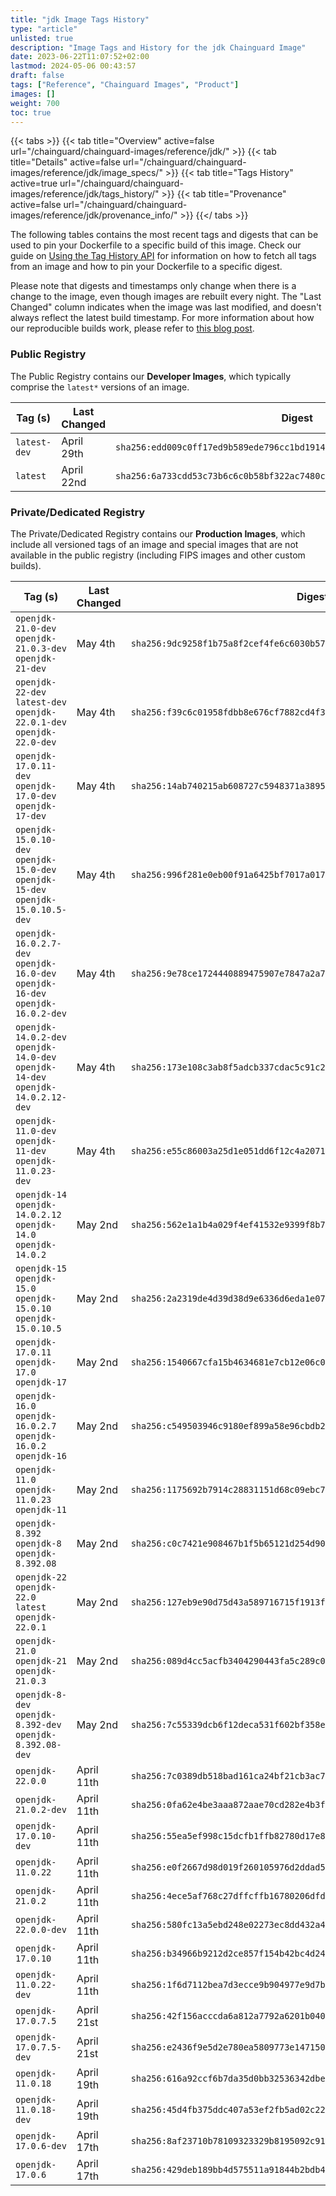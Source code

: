 ```yaml
---
title: "jdk Image Tags History"
type: "article"
unlisted: true
description: "Image Tags and History for the jdk Chainguard Image"
date: 2023-06-22T11:07:52+02:00
lastmod: 2024-05-06 00:43:57
draft: false
tags: ["Reference", "Chainguard Images", "Product"]
images: []
weight: 700
toc: true
---
```


{{< tabs >}}
{{< tab title="Overview" active=false url="/chainguard/chainguard-images/reference/jdk/" >}}
{{< tab title="Details" active=false url="/chainguard/chainguard-images/reference/jdk/image_specs/" >}}
{{< tab title="Tags History" active=true url="/chainguard/chainguard-images/reference/jdk/tags_history/" >}}
{{< tab title="Provenance" active=false url="/chainguard/chainguard-images/reference/jdk/provenance_info/" >}}
{{</ tabs >}}

The following tables contains the most recent tags and digests that can be used to pin your Dockerfile to a specific build of this image. Check our guide on [Using the Tag History API](/chainguard/chainguard-images/using-the-tag-history-api/) for information on how to fetch all tags from an image and how to pin your Dockerfile to a specific digest.

Please note that digests and timestamps only change when there is a change to the image, even though images are rebuilt every night. The "Last Changed" column indicates when the image was last modified, and doesn't always reflect the latest build timestamp. For more information about how our reproducible builds work, please refer to [this blog post](https://www.chainguard.dev/unchained/reproducing-chainguards-reproducible-image-builds).

### Public Registry
The Public Registry contains our **Developer Images**, which typically comprise the `latest*` versions of an image.

| Tag (s)       | Last Changed | Digest                                                                    |
|---------------|--------------|---------------------------------------------------------------------------|
|  `latest-dev` | April 29th   | `sha256:edd009c0ff17ed9b589ede796cc1bd19149fb3b3f275e0357ab684f9685ac10e` |
|  `latest`     | April 22nd   | `sha256:6a733cdd53c73b6c6c0b58bf322ac7480c38e9271d277bb141debaa9f4ec066d` |


### Private/Dedicated Registry
The Private/Dedicated Registry contains our **Production Images**, which include all versioned tags of an image and special images that are not available in the public registry (including FIPS images and other custom builds).

| Tag (s)                                                                            | Last Changed | Digest                                                                    |
|------------------------------------------------------------------------------------|--------------|---------------------------------------------------------------------------|
|  `openjdk-21.0-dev` `openjdk-21.0.3-dev` `openjdk-21-dev`                          | May 4th      | `sha256:9dc9258f1b75a8f2cef4fe6c6030b575939abeff3f6b449d128c8f9327d77c51` |
|  `openjdk-22-dev` `latest-dev` `openjdk-22.0.1-dev` `openjdk-22.0-dev`             | May 4th      | `sha256:f39c6c01958fdbb8e676cf7882cd4f31aa9b5eed70934557da1f1eb26fa97b83` |
|  `openjdk-17.0.11-dev` `openjdk-17.0-dev` `openjdk-17-dev`                         | May 4th      | `sha256:14ab740215ab608727c5948371a3895ea780d55e3974d432e9f65ec40884fcf9` |
|  `openjdk-15.0.10-dev` `openjdk-15.0-dev` `openjdk-15-dev` `openjdk-15.0.10.5-dev` | May 4th      | `sha256:996f281e0eb00f91a6425bf7017a01786c6ab7c61be3937bba295832390773c6` |
|  `openjdk-16.0.2.7-dev` `openjdk-16.0-dev` `openjdk-16-dev` `openjdk-16.0.2-dev`   | May 4th      | `sha256:9e78ce1724440889475907e7847a2a75291bdd5aa69344cb848b225cfcf29dd9` |
|  `openjdk-14.0.2-dev` `openjdk-14.0-dev` `openjdk-14-dev` `openjdk-14.0.2.12-dev`  | May 4th      | `sha256:173e108c3ab8f5adcb337cdac5c91c29561ac5fdccda9d6cba485bee0580e702` |
|  `openjdk-11.0-dev` `openjdk-11-dev` `openjdk-11.0.23-dev`                         | May 4th      | `sha256:e55c86003a25d1e051dd6f12c4a20715564d37a0423ccbd56abceeff0ee15f16` |
|  `openjdk-14` `openjdk-14.0.2.12` `openjdk-14.0` `openjdk-14.0.2`                  | May 2nd      | `sha256:562e1a1b4a029f4ef41532e9399f8b7a2439806d39c1502cf573c9672481a99a` |
|  `openjdk-15` `openjdk-15.0` `openjdk-15.0.10` `openjdk-15.0.10.5`                 | May 2nd      | `sha256:2a2319de4d39d38d9e6336d6eda1e07776f8e2cae7de828cc258096935937442` |
|  `openjdk-17.0.11` `openjdk-17.0` `openjdk-17`                                     | May 2nd      | `sha256:1540667cfa15b4634681e7cb12e06c071cde623926101c8379373435da81dc31` |
|  `openjdk-16.0` `openjdk-16.0.2.7` `openjdk-16.0.2` `openjdk-16`                   | May 2nd      | `sha256:c549503946c9180ef899a58e96cbdb2c5db31c7ff4d01b3db803a0dc68bc77c8` |
|  `openjdk-11.0` `openjdk-11.0.23` `openjdk-11`                                     | May 2nd      | `sha256:1175692b7914c28831151d68c09ebc71f333b1dd71f71d8178c4ee05e3fd4867` |
|  `openjdk-8.392` `openjdk-8` `openjdk-8.392.08`                                    | May 2nd      | `sha256:c0c7421e908467b1f5b65121d254d90e16177f6b5b3afdbcf8a3a289dae36eb4` |
|  `openjdk-22` `openjdk-22.0` `latest` `openjdk-22.0.1`                             | May 2nd      | `sha256:127eb9e90d75d43a589716715f1913fbadc2cef16eb350855fbb8b780381c498` |
|  `openjdk-21.0` `openjdk-21` `openjdk-21.0.3`                                      | May 2nd      | `sha256:089d4cc5acfb3404290443fa5c289c026bccdcf6dcf4097ca8923e70f2776a4d` |
|  `openjdk-8-dev` `openjdk-8.392-dev` `openjdk-8.392.08-dev`                        | May 2nd      | `sha256:7c55339dcb6f12deca531f602bf358e1b548aa57cf5ccc16748391ab2eae5123` |
|  `openjdk-22.0.0`                                                                  | April 11th   | `sha256:7c0389db518bad161ca24bf21cb3ac79f7e724168847035994cc3a49c518a31a` |
|  `openjdk-21.0.2-dev`                                                              | April 11th   | `sha256:0fa62e4be3aaa872aae70cd282e4b3f3bbfba68b9c746c472c68fccdcb403a03` |
|  `openjdk-17.0.10-dev`                                                             | April 11th   | `sha256:55ea5ef998c15dcfb1ffb82780d17e89f68f8f0c65b1a96ff71ce71220589926` |
|  `openjdk-11.0.22`                                                                 | April 11th   | `sha256:e0f2667d98d019f260105976d2ddad5eeebda2cdd66299bd43212707062354d8` |
|  `openjdk-21.0.2`                                                                  | April 11th   | `sha256:4ece5af768c27dffcffb16780206dfdcd4b45c7edc682250d1b498cb2267d30c` |
|  `openjdk-22.0.0-dev`                                                              | April 11th   | `sha256:580fc13a5ebd248e02273ec8dd432a490813ce8eb45005e0fde8dd05f6ae38d6` |
|  `openjdk-17.0.10`                                                                 | April 11th   | `sha256:b34966b9212d2ce857f154b42bc4d242e0f46a68fb175a4b24d0dbdaafc6bf8b` |
|  `openjdk-11.0.22-dev`                                                             | April 11th   | `sha256:1f6d7112bea7d3ecce9b904977e9d7b9c771a1456313b49baf7d180de6d6c7b9` |
|  `openjdk-17.0.7.5`                                                                | April 21st   | `sha256:42f156acccda6a812a7792a6201b040080865c08d8d88602c9ef7a03c1fb291d` |
|  `openjdk-17.0.7.5-dev`                                                            | April 21st   | `sha256:e2436f9e5d2e780ea5809773e14715030fe90c677badba52a4d134e649beb8c3` |
|  `openjdk-11.0.18`                                                                 | April 19th   | `sha256:616a92ccf6b7da35d0bb32536342dbe71d44aec2a8056f3eba8835d3259806e5` |
|  `openjdk-11.0.18-dev`                                                             | April 19th   | `sha256:45d4fb375ddc407a53ef2fb5ad02c22dfb49e7ce11f1dc9f265552f29c8fc467` |
|  `openjdk-17.0.6-dev`                                                              | April 17th   | `sha256:8af23710b78109323329b8195092c9185f81ed7b002f363fbd85a95ad35bf40c` |
|  `openjdk-17.0.6`                                                                  | April 17th   | `sha256:429deb189bb4d575511a91844b2bdb45e3be956b748b2756408e3be517210541` |

